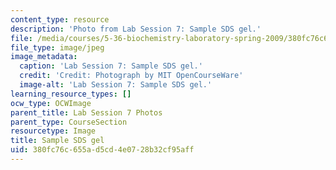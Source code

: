 ```yaml
---
content_type: resource
description: 'Photo from Lab Session 7: Sample SDS gel.'
file: /media/courses/5-36-biochemistry-laboratory-spring-2009/380fc76c655ad5cd4e0728b32cf95aff_Lab7_5.jpg
file_type: image/jpeg
image_metadata:
  caption: 'Lab Session 7: Sample SDS gel.'
  credit: 'Credit: Photograph by MIT OpenCourseWare'
  image-alt: 'Lab Session 7: Sample SDS gel.'
learning_resource_types: []
ocw_type: OCWImage
parent_title: Lab Session 7 Photos
parent_type: CourseSection
resourcetype: Image
title: Sample SDS gel
uid: 380fc76c-655a-d5cd-4e07-28b32cf95aff
---
```

